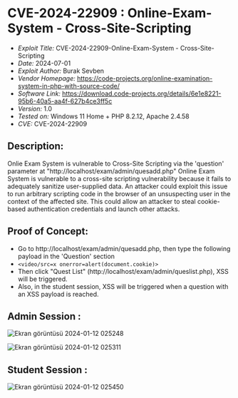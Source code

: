 # CVE-2024-22909 : Online-Exam-System - Cross-Site-Scripting 
+ *Exploit Title:* CVE-2024-22909-Online-Exam-System - Cross-Site-Scripting
+ *Date:* 2024-07-01
+ *Exploit Author:* Burak Sevben
+ *Vendor Homepage:* https://code-projects.org/online-examination-system-in-php-with-source-code/
+ *Software Link:* https://download.code-projects.org/details/6e1e8221-95b6-40a5-aa4f-627b4ce3ff5c
+ *Version:* 1.0
+ *Tested on:* Windows 11 Home + PHP 8.2.12, Apache 2.4.58
+ *CVE:* CVE-2024-22909


## Description:
Onlie Exam System is vulnerable to Cross-Site Scripting via the 'question' parameter at "http://localhost/exam/admin/quesadd.php" 
Online Exam System is vulnerable to a cross-site scripting vulnerability because it fails to adequately sanitize user-supplied data. 
An attacker could exploit this issue to run arbitrary scripting code in the browser of an unsuspecting user in the context of the affected site. 
This could allow an attacker to steal cookie-based authentication credentials and launch other attacks.

## Proof of Concept:
+ Go to http://localhost/exam/admin/quesadd.php, then type the following payload in the 'Question' section 
+ `<video/src=x onerror=alert(document.cookie)>`
+ Then click "Quest List" (http://localhost/exam/admin/queslist.php), XSS will be triggered.
+ Also, in the student session, XSS will be triggered when a question with an XSS payload is reached.

## Admin Session : 
![Ekran görüntüsü 2024-01-12 025248](https://github.com/BurakSevben/CVEs/assets/117217689/06462c5a-f622-4c70-964e-57a4dd2ef3bb)

![Ekran görüntüsü 2024-01-12 025311](https://github.com/BurakSevben/CVEs/assets/117217689/4b7e943a-aea2-4b66-bf54-971ea75603a4)

## Student Session : 
![Ekran görüntüsü 2024-01-12 025450](https://github.com/BurakSevben/CVEs/assets/117217689/86040f1c-7758-4024-abb7-46fe7d0dfde7)




